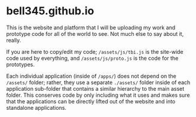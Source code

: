 bell345.github.io
=================

This is the website and platform that I will be uploading my work and prototype code for all of the world to see. Not much else to say about it, really.

If you are here to copy/edit my code; `/assets/js/tbi.js` is the site-wide code used by everything, and `/assets/js/proto.js` is the code for the prototypes.

Each individual application (inside of `/apps/`) does not depend on the `/assets/` folder; rather, they use a separate `./assets/` folder inside of each application sub-folder that contains a similar hierarchy to the main asset folder. This conserves code by only including what it uses and makes sure that the applications can be directly lifted out of the website and into standalone applications.

